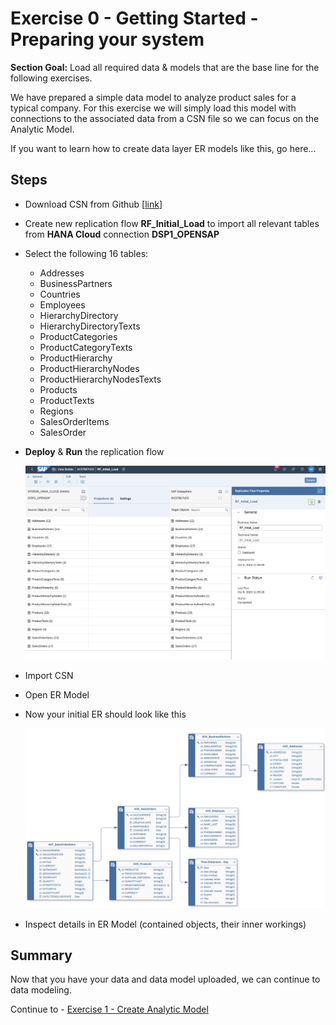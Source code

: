 # Exercise 0 - Getting Started - Preparing your system

**Section Goal:** Load all required data & models that are the base line for the following exercises.

We have prepared a simple data model to analyze product sales for a typical company. For this exercise we will simply load this model with connections to the associated data from a CSN file so we can focus on the Analytic Model.

If you want to learn how to create data layer ER models like this, go here...

## Steps

-   Download CSN from Github [[link](../../model/DA271_DataModel%20-%20Quick%20Start.json)]
-   Create new replication flow **RF_Initial_Load** to import all relevant tables from **HANA Cloud** connection **DSP1_OPENSAP**
-   Select the following 16 tables:
    -   Addresses
    -   BusinessPartners
    -   Countries
    -   Employees
    -   HierarchyDirectory
    -   HierarchyDirectoryTexts
    -   ProductCategories
    -   ProductCategoryTexts
    -   ProductHierarchy
    -   ProductHierarchyNodes
    -   ProductHierarchyNodesTexts
    -   Products
    -   ProductTexts
    -   Regions
    -   SalesOrderItems
    -   SalesOrder
-   **Deploy** & **Run** the replication flow

    ![](media/f402d44cae5d77b15518700a78663801.png)

-   Import CSN
-   Open ER Model
-   Now your initial ER should look like this

    ![](media/942d19ab7c4219bf6c0597169cd14484.png)

-   Inspect details in ER Model (contained objects, their inner workings)

## Summary

Now that you have your data and data model uploaded, we can continue to data modeling.

Continue to - [Exercise 1 - Create Analytic Model](../ex1/README.md)
